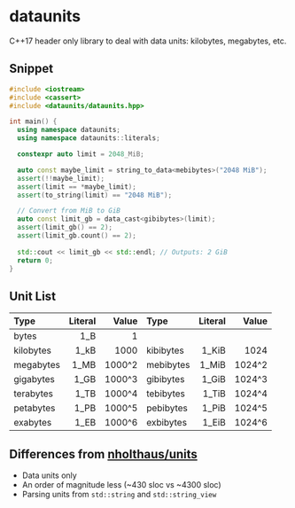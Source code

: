 # dataunits
C++17 header only library to deal with data units: kilobytes, megabytes, etc.

## Snippet

```cpp
#include <iostream>
#include <cassert>
#include <dataunits/dataunits.hpp>

int main() {
  using namespace dataunits;  
  using namespace dataunits::literals;  

  constexpr auto limit = 2048_MiB;

  auto const maybe_limit = string_to_data<mebibytes>("2048 MiB");
  assert(!!maybe_limit);
  assert(limit == *maybe_limit);  
  assert(to_string(limit) == "2048 MiB");

  // Convert from MiB to GiB
  auto const limit_gb = data_cast<gibibytes>(limit);
  assert(limit_gb() == 2);
  assert(limit_gb.count() == 2);
  
  std::cout << limit_gb << std::endl; // Outputs: 2 GiB
  return 0;
}
```

## Unit List

| Type      | Literal | Value  | Type      | Literal | Value  |
|:----------|--------:|-------:|:----------|--------:|-------:|
| bytes     |    1_B  |      1 |           |         |        |
| kilobytes |    1_kB |   1000 | kibibytes |   1_KiB |   1024 |
| megabytes |    1_MB | 1000^2 | mebibytes |   1_MiB | 1024^2 |
| gigabytes |    1_GB | 1000^3 | gibibytes |   1_GiB | 1024^3 |
| terabytes |    1_TB | 1000^4 | tebibytes |   1_TiB | 1024^4 |
| petabytes |    1_PB | 1000^5 | pebibytes |   1_PiB | 1024^5 |
| exabytes  |    1_EB | 1000^6 | exbibytes |   1_EiB | 1024^6 |

## Differences from [nholthaus/units](https://github.com/nholthaus/units)

- Data units only
- An order of magnitude less (~430 sloc vs ~4300 sloc)
- Parsing units from ```std::string``` and ```std::string_view```
